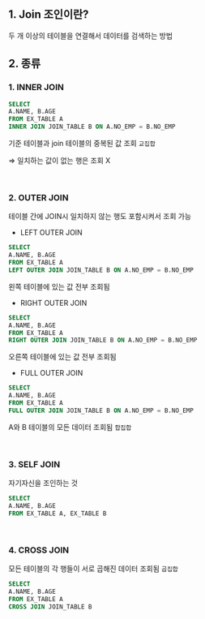 ## 1. Join 조인이란?

두 개 이상의 테이블을 연결해서 데이터를 검색하는 방법

## 2. 종류

### 1. INNER JOIN


```sql
SELECT
A.NAME, B.AGE
FROM EX_TABLE A
INNER JOIN JOIN_TABLE B ON A.NO_EMP = B.NO_EMP
```

기준 테이블과 join 테이블의 중복된 값 조회 `교집합`

⇒ 일치하는 값이 없는 행은 조회 X

<br>

### 2. OUTER JOIN

테이블 간에 JOIN시 일치하지 않는 행도 포함시켜서 조회 가능

- LEFT OUTER JOIN


```sql
SELECT
A.NAME, B.AGE
FROM EX_TABLE A
LEFT OUTER JOIN JOIN_TABLE B ON A.NO_EMP = B.NO_EMP
```

왼쪽 테이블에 있는 값 전부 조회됨

- RIGHT OUTER JOIN

```sql
SELECT
A.NAME, B.AGE
FROM EX_TABLE A
RIGHT OUTER JOIN JOIN_TABLE B ON A.NO_EMP = B.NO_EMP
```

오른쪽 테이블에 있는 값 전부 조회됨

- FULL OUTER JOIN


```sql
SELECT
A.NAME, B.AGE
FROM EX_TABLE A
FULL OUTER JOIN JOIN_TABLE B ON A.NO_EMP = B.NO_EMP
```

A와 B 테이블의 모든 데이터 조회됨 `합집합`

<br>

### 3. SELF JOIN

자기자신을 조인하는 것

```sql
SELECT
A.NAME, B.AGE
FROM EX_TABLE A, EX_TABLE B
```

<br>

### 4. CROSS JOIN

모든 테이블의 각 행들이 서로 곱해진 데이터 조회됨 `곱집합`

```sql
SELECT
A.NAME, B.AGE
FROM EX_TABLE A
CROSS JOIN JOIN_TABLE B
```
